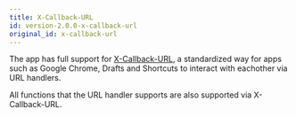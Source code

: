 ```yaml
---
title: X-Callback-URL
id: version-2.0.0-x-callback-url
original_id: x-callback-url
---
```


The app has full support for [X-Callback-URL](http://x-callback-url.com/), a standardized way for apps such as Google Chrome, Drafts and Shortcuts to interact with eachother via URL handlers.

All functions that the URL handler supports are also supported via X-Callback-URL.
